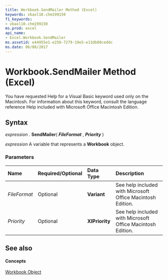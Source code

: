```yaml
---
title: Workbook.SendMailer Method (Excel)
keywords: vbaxl10.chm199150
f1_keywords:
- vbaxl10.chm199150
ms.prod: excel
api_name:
- Excel.Workbook.SendMailer
ms.assetid: e44955e1-e250-7279-19e5-e13db80ceddc
ms.date: 06/08/2017
---
```



# Workbook.SendMailer Method (Excel)

You have requested Help for a Visual Basic keyword used only on the Macintosh. For information about this keyword, consult the language reference Help included with Microsoft Office Macintosh Edition.


## Syntax

 _expression_ . **SendMailer**( **_FileFormat_** , **_Priority_** )

 _expression_ A variable that represents a **Workbook** object.


### Parameters



|**Name**|**Required/Optional**|**Data Type**|**Description**|
|:-----|:-----|:-----|:-----|
| _FileFormat_|Optional| **Variant**|See help included with Microsoft Office Macintosh Edition.|
| _Priority_|Optional| **XlPriority**|See help included with Microsoft Office Macintosh Edition.|

## See also


#### Concepts


[Workbook Object](Excel.Workbook.md)

